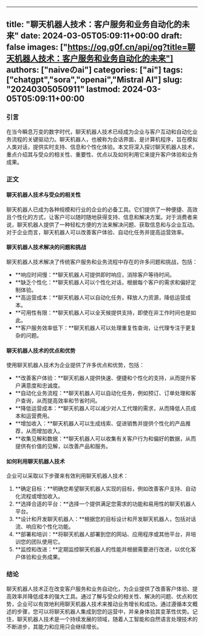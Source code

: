
---
title: "聊天机器人技术：客户服务和业务自动化的未来"
date: 2024-03-05T05:09:11+00:00
draft: false
images: ["https://og.g0f.cn/api/og?title=聊天机器人技术：客户服务和业务自动化的未来"]
authors: ["naiveのai"]
categories: ["ai"]
tags: ["chatgpt","sora","openai","Mistral AI"]
slug: "20240305050911"
lastmod: 2024-03-05T05:09:11+00:00
---
### 引言

在当今瞬息万变的数字时代，聊天机器人技术已经成为企业与客户互动和自动化业务流程的关键驱动力。聊天机器人，也被称为会话界面，是计算机程序，旨在模拟人类对话，提供实时支持、信息和个性化体验。本文将深入探讨聊天机器人技术，重点介绍其与受众的相关性、重要性、优点以及如何利用它来提升客户体验和业务成果。

### 正文

#### 聊天机器人技术与受众的相关性

聊天机器人已成为各种规模和行业的企业的必备工具。它们提供了一种便捷、高效且个性化的方式，让客户可以随时随地获得支持、信息和解决方案。对于消费者来说，聊天机器人提供了一种轻松方便的方法来解决问题、获取信息和与企业互动。对于企业而言，聊天机器人可以改善客户体验、自动化任务并提高运营效率。

#### 聊天机器人技术解决的问题和挑战

聊天机器人技术解决了传统客户服务和业务流程中存在的许多问题和挑战，包括：

- **响应时间慢：**聊天机器人可提供即时响应，消除客户等待时间。
- **缺乏个性化：**聊天机器人可以个性化对话，根据每个客户的需求和偏好定制体验。
- **高运营成本：**聊天机器人可以自动化任务，释放人力资源，降低运营成本。
- **可用性有限：**聊天机器人可以全天候提供支持，即使在非工作时间也是如此。
- **客户服务效率低下：**聊天机器人可以处理重复性查询，让代理专注于更复杂的问题。

#### 聊天机器人技术的优点和优势

使用聊天机器人技术为企业提供了许多优点和优势，包括：

- **改善客户体验：**聊天机器人提供快速、便捷和个性化的支持，从而提升客户满意度和忠诚度。
- **自动化业务流程：**聊天机器人可以自动化任务，例如预订、订单处理和客户查询，从而提高效率和节省时间。
- **降低运营成本：**聊天机器人可以减少对人工代理的需求，从而降低人员成本和运营费用。
- **增加收入：**聊天机器人可以生成线索、促进销售并提供个性化的产品推荐，从而增加收入。
- **收集见解和数据：**聊天机器人可以收集有关客户行为和偏好的数据，从而提供有价值的见解，以改善产品和服务。

#### 如何利用聊天机器人技术

企业可以采取以下步骤来有效利用聊天机器人技术：

1. **确定目标：**明确您希望聊天机器人实现的目标，例如改善客户支持、自动化流程或增加收入。
2. **选择合适的平台：**选择一个提供满足您需求的功能和易用性的聊天机器人平台。
3. **设计和开发聊天机器人：**根据您的目标设计和开发聊天机器人，包括对话流、响应和个性化功能。
4. **部署和培训：**将聊天机器人部署到您的网站、应用程序或其他平台，并培训您的团队使用它。
5. **监控和改进：**定期监控聊天机器人的性能并根据需要进行改进，以优化客户体验和业务成果。

### 结论

聊天机器人技术正在改变客户服务和业务自动化，为企业提供了改善客户体验、提高效率并降低成本的强大工具。通过了解与受众的相关性、解决的问题、优点和优势，企业可以有效地利用聊天机器人技术来推动业务增长和成功。通过遵循本文概述的步骤，您可以将聊天机器人集成到您的运营中，并亲身体验其变革性优势。记住，聊天机器人技术是一个持续发展的领域，随着人工智能和自然语言处理技术的不断进步，其能力和应用只会继续增长。